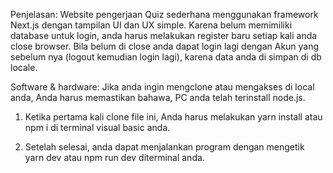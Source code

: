 Penjelasan: Website pengerjaan Quiz sederhana menggunakan framework Next.js dengan tampilan UI dan UX simple. Karena belum memimiliki database untuk login, anda harus melakukan register baru setiap kali anda close browser. Bila belum di close anda dapat login lagi dengan Akun yang sebelum nya (logout kemudian login lagi), karena data anda di simpan di db locale.

Software & hardware:  Jika anda ingin mengclone atau mengakses di local anda, Anda harus memastikan bahawa, PC anda telah terinstall node.js. 

1. Ketika pertama kali clone file ini, Anda harus melakukan yarn install atau npm i di terminal visual basic anda.

2. Setelah selesai, anda dapat menjalankan program dengan mengetik yarn dev atau npm run dev diterminal anda.
